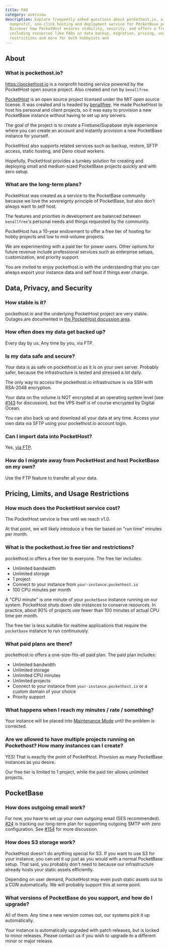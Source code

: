 ```yaml
---
title: FAQ
category: overview
description: Explore frequently asked questions about pockethost.io, a
  nonprofit, one-click hosting and deployment service for PocketBase projects.
  Discover how PocketHost ensures stability, security, and offers a free tier,
  including resources like FAQs on data backup, migration, pricing, usage
  restrictions and more for both hobbyists and
---
```


## About

### What is pockethost.io?

https://pockethost.io is a nonprofit hosting service powered by the PocketHost open source project. Also created and run by `benallfree`.

[PocketHost](https://github.com/benallfree/pockethost) is an open source project licensed under the MIT open source license. It was created and is headed by [benallfree](https://github.com/benallfree). He made PocketHost to host his personal and client projects, so it was easy to provision a new PocketBase instance without having to set up any servers.

The goal of the project is to create a Firebase/Supabase style experience where you can create an account and instantly provision a new PocketBase instance for yourself.

PocketHost also supports related services such as backup, restore, SFTP access, static hosting, and Deno cloud workers.

Hopefully, PocketHost provides a turnkey solution for creating and deploying small and medium-sized PocketBase projects quickly and with zero setup.

### What are the long-term plans?

PocketHost was created as a service to the PocketBase community because we love the sovereignty principle of PocketBase, but also don’t always want to self host.

The features and priorities in development are balanced between `benallfree`'s personal needs and things requested by the community.

PocketHost has a 10-year endowment to offer a free tier of hosting for hobby projects and low to mid-volume projects.

We are experimenting with a paid tier for power users. Other options for future revenue include professional services such as enterprise setups, customization, and priority support.

You are invited to enjoy pockethost.io with the understanding that you can always export your instance data and self host if things ever change.

## Data, Privacy, and Security

### How stable is it?

pockethost.io and the underlying PocketHost project are very stable. Outages are documented in [the PocketHost discussion area](https://github.com/benallfree/pockethost/discussions/223).

### How often does my data get backed up?

Every day by us. Any time by you, via FTP.

### Is my data safe and secure?

Your data is as safe on pockethost.io as it is on your own server. Probably safer, because the infrastructure is tested and stressed a lot daily.

The only way to access the pockethost.io infrastructure is via SSH with RSA-2048 encryption.

Your data on the volume is NOT encrypted at an operating system level (see [#143](https://github.com/benallfree/pockethost/issues/143) for discussion), but the VPS itself is of course encrypted by Digital Ocean.

You can also back up and download all your data at any time. Access your own data via SFTP using your pockethost.io account login.

### Can I import data into PocketHost?

Yes, [via FTP](/docs/usage/ftp/).

### How do I migrate away from PocketHost and host PocketBase on my own?

Use the FTP feature to transfer all your data.

## Pricing, Limits, and Usage Restrictions

### How much does the PocketHost service cost?

The PocketHost service is free until we reach v1.0.

At that point, we will likely introduce a free tier based on "run time" minutes per month.

### What is the pockethost.io free tier and restrictions?

pockethost.io offers a free tier to everyone. The free tier includes:

- Unlimited bandwidth
- Unlimited storage
- 1 project
- Connect to your instance from `your-instance.pockethost.io`
- 100 CPU minutes per month

A "CPU minute" is one minute of your `pocketbase` instance running on our system. PocketHost shuts down idle instances to conserve resources. In practice, about 90% of projects use fewer than 100 minutes of actual CPU time per month.

The free tier is less suitable for realtime applications that require the `pocketbase` instance to run continuously.

### What paid plans are there?

pockethost.io offers a one-size-fits-all paid plan. The paid plan includes:

- Unlimited bandwidth
- Unlimited storage
- Unlimited CPU minutes
- Unlimited projects
- Connect to your instance from `your-instance.pockethost.io` or a custom domain of your choice
- Priority support

### What happens when I reach my minutes / rate / something?

Your instance will be placed into [Maintenance Mode](/docs/usage/maintenance/) until the problem is corrected.

### Are we allowed to have multiple projects running on Pockethost? How many instances can I create?

YES! That is exactly the point of PocketHost. Provision as many PocketBase instances as you desire.

Our free tier is limited to 1 project, while the paid tier allows unlimited projects.

## PocketBase

### How does outgoing email work?

For now, you have to set up your own outgoing email (SES recommended). [#24](https://github.com/benallfree/pockethost/issues/24) is tracking our long-term plan for supporting outgoing SMTP with zero configuration. See [#154](https://github.com/benallfree/pockethost/discussions/154) for more discussion.

### How does S3 storage work?

PocketHost doesn't do anything special for S3. If you want to use S3 for your instance, you can set it up just as you would with a normal PocketBase setup. That said, you probably don't need to because our infrastructure already hosts your static assets efficiently.

Depending on user demand, PocketHost may even push static assets out to a CDN automatically. We will probably support this at some point.

### What versions of PocketBase do you support, and how do I upgrade?

All of them. Any time a new version comes out, our systems pick it up automatically.

Your instance is automatically upgraded with patch releases, but is locked to minor releases. Please contact us if you wish to upgrade to a different minor or major release.
